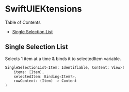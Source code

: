 # SwiftUIEKtensions

Table of Contents

- [Single Selection List](#single-selection-list)

## Single Selection List

Selects 1 item at a time & binds it to selectedItem variable.
```swift
SingleSelectionList<Item: Identifiable, Content: View>(
    items: [Item], 
    selectedItem: Binding<Item?>, 
    rowContent: (Item) -> Content 
)
```
